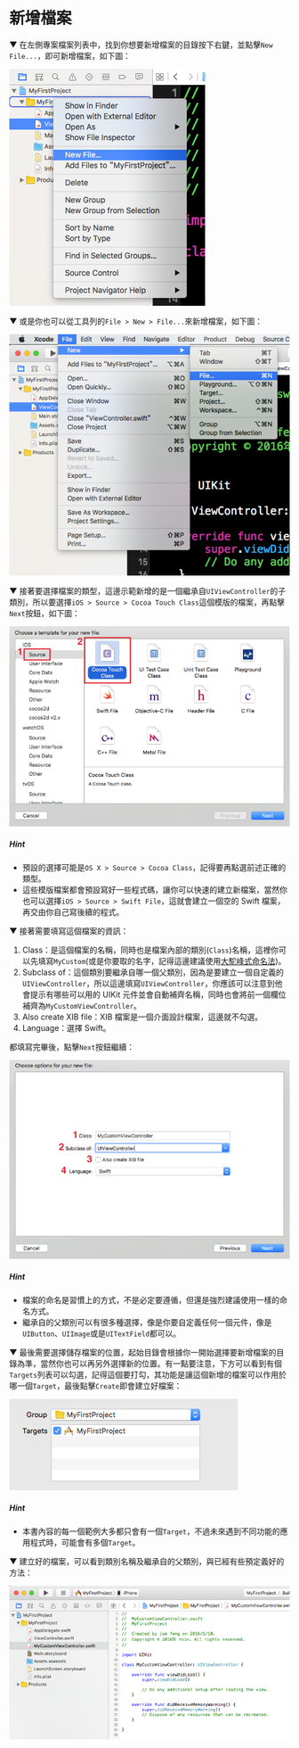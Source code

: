 # 新增檔案

▼ 在左側專案檔案列表中，找到你想要新增檔案的目錄按下右鍵，並點擊`New File...`，即可新增檔案，如下圖：

![addfile01](../images/addfile/addfile01.png)

▼ 或是你也可以從工具列的`File > New > File...`來新增檔案，如下圖：

![addfile02](../images/addfile/addfile02.png)

▼ 接著要選擇檔案的類型，這邊示範新增的是一個繼承自`UIViewController`的子類別，所以要選擇`iOS > Source > Cocoa Touch Class`這個模版的檔案，再點擊`Next`按鈕，如下圖：

![addfile03](../images/addfile/addfile03.png)

##### Hint

- 預設的選擇可能是`OS X > Source > Cocoa Class`，記得要再點選前述正確的類型。
- 這些模版檔案都會預設寫好一些程式碼，讓你可以快速的建立新檔案，當然你也可以選擇`iOS > Source > Swift File`，這就會建立一個空的 Swift 檔案，再交由你自己寫後續的程式。

▼ 接著需要填寫這個檔案的資訊：

1. Class：是這個檔案的名稱，同時也是檔案內部的類別(`Class`)名稱，這裡你可以先填寫`MyCustom`(或是你要取的名字，記得這邊建議使用[大駝峰式命名法](/more/camel_case_naming.md#upper))。
2. Subclass of：這個類別要繼承自哪一個父類別，因為是要建立一個自定義的`UIViewController`，所以這邊填寫`UIViewController`，你應該可以注意到他會提示有哪些可以用的 UIKit 元件並會自動補齊名稱，同時也會將前一個欄位補齊為`MyCustomViewController`。
3. Also create XIB file：XIB 檔案是一個介面設計檔案，這邊就不勾選。
4. Language：選擇 Swift。

都填寫完畢後，點擊`Next`按鈕繼續：

![addfile04](../images/addfile/addfile04.png)

##### Hint

- 檔案的命名是習慣上的方式，不是必定要遵循，但還是強烈建議使用一樣的命名方式。
- 繼承自的父類別可以有很多種選擇，像是你要自定義任何一個元件，像是`UIButton`、`UIImage`或是`UITextField`都可以。


▼ 最後需要選擇儲存檔案的位置，起始目錄會根據你一開始選擇要新增檔案的目錄為準，當然你也可以再另外選擇新的位置。有一點要注意，下方可以看到有個`Targets`列表可以勾選，記得這個要打勾，其功能是讓這個新增的檔案可以作用於哪一個`Target`，最後點擊`Create`即會建立好檔案：

![addfile05](../images/addfile/addfile05.png)

##### Hint

- 本書內容的每一個範例大多都只會有一個`Target`，不過未來遇到不同功能的應用程式時，可能會有多個`Target`。

▼ 建立好的檔案，可以看到類別名稱及繼承自的父類別，與已經有些預定義好的方法：

![addfile06](../images/addfile/addfile06.png)

